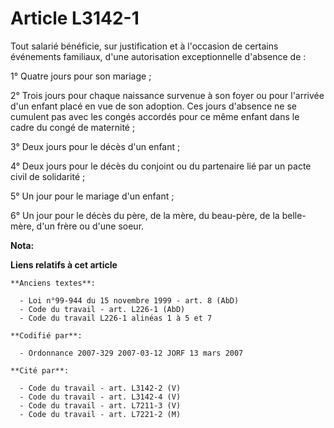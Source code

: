 # Article L3142-1

Tout salarié bénéficie, sur justification et à l'occasion de certains événements familiaux, d'une autorisation exceptionnelle
d'absence de :

1° Quatre jours pour son mariage ;

2° Trois jours pour chaque naissance survenue à son foyer ou pour l'arrivée d'un enfant placé en vue de son adoption. Ces
jours d'absence ne se cumulent pas avec les congés accordés pour ce même enfant dans le cadre du congé de maternité ;

3° Deux jours pour le décès d'un enfant ;

4° Deux jours pour le décès du conjoint ou du partenaire lié par un pacte civil de solidarité ;

5° Un jour pour le mariage d'un enfant ;

6° Un jour pour le décès du père, de la mère, du beau-père, de la belle-mère, d'un frère ou d'une soeur.

**Nota:**



**Liens relatifs à cet article**

	**Anciens textes**:

	  - Loi n°99-944 du 15 novembre 1999 - art. 8 (AbD)
	  - Code du travail - art. L226-1 (AbD)
	  - Code du travail L226-1 alinéas 1 à 5 et 7

	**Codifié par**:

	  - Ordonnance 2007-329 2007-03-12 JORF 13 mars 2007

	**Cité par**:

	  - Code du travail - art. L3142-2 (V)
	  - Code du travail - art. L3142-4 (V)
	  - Code du travail - art. L7211-3 (V)
	  - Code du travail - art. L7221-2 (M)
